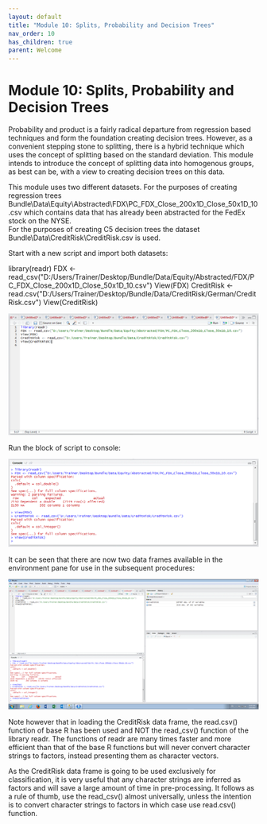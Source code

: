 ```yaml
---
layout: default
title: "Module 10: Splits, Probability and Decision Trees"
nav_order: 10
has_children: true
parent: Welcome
---
```


# Module 10: Splits, Probability and Decision Trees

Probability and product is a fairly radical departure from regression based techniques and form the foundation creating decision trees.  However, as a convenient stepping stone to splitting, there is a hybrid technique which uses the concept of splitting based on the standard deviation.  This module intends to introduce the concept of splitting data into homogenous groups, as best can be, with a view to creating decision trees on this data.

This module uses two different datasets.  For the purposes of creating regression trees Bundle\Data\Equity\Abstracted\FDX\PC_FDX_Close_200x1D_Close_50x1D_10.csv which contains data that has already been abstracted for the FedEx stock on the NYSE.  
For the purposes of creating C5 decision trees the dataset Bundle\Data\CreditRisk\CreditRisk.csv is used.

Start with a new script and import both datasets:

library(readr)
FDX <- read_csv("D:/Users/Trainer/Desktop/Bundle/Data/Equity/Abstracted/FDX/PC_FDX_Close_200x1D_Close_50x1D_10.csv")
View(FDX)
CreditRisk <- read.csv("D:/Users/Trainer/Desktop/Bundle/Data/CreditRisk/German/CreditRisk.csv")
View(CreditRisk) 

![img.png](img.png)

Run the block of script to console:

![img_1.png](img_1.png)

It can be seen that there are now two data frames available in the environment pane for use in the subsequent procedures:

![img_2.png](img_2.png)

Note however that in loading the CreditRisk data frame, the read.csv() function of base R has been used and NOT the read_csv() function of the library readr.  The functions of readr are many times faster and more efficient than that of the base R functions but will never convert character strings to factors, instead presenting them as character vectors.

As the CreditRisk data frame is going to be used exclusively for classification, it is very useful that any character strings are inferred as factors and will save a large amount of time in pre-processing.  It follows as a rule of thumb, use the read_csv() almost universally,  unless the intention is to convert character strings to factors in which case use read.csv() function.